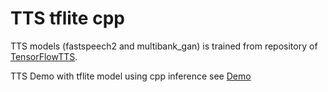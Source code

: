 # TTS tflite cpp

TTS models (fastspeech2 and multibank_gan) is trained from repository of [TensorFlowTTS](https://github.com/TensorSpeech/TensorFlowTTS).

TTS Demo with tflite model using cpp inference see [Demo](https://github.com/lr2582858/TensorFlowTTS/tree/master/examples/cpptflite)